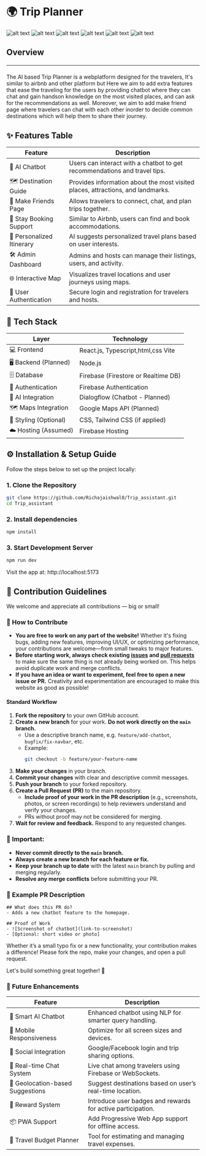 # 🌍 Trip Planner

![alt text](site_images_/image.png)
![alt text](site_images_/image-1.png)
![alt text](site_images_/image-2.png)
![alt text](site_images_/image-3.png)
![alt text](site_images_/image-4.png)
![alt text](site_images_/image-5.png)

## Overview <hr>

The AI based Trip Planner is a webplatform designed for the travelers, It's similar to airbnb and other platform but Here we aim to add extra features that ease the traveling for the users by providing chatbot where they can chat and gain handson knowledge on the most visited places, and can ask for the recommendations as well. Moreover, we aim to add make friend page where travelers can chat with each other inorder to decide common destinations which will help them to share their journey.

## ✨ Features Table

| Feature                   | Description                                                                     |
| ------------------------- | ------------------------------------------------------------------------------- |
| 🧠 AI Chatbot             | Users can interact with a chatbot to get recommendations and travel tips.       |
| 🗺️ Destination Guide      | Provides information about the most visited places, attractions, and landmarks. |
| 🤝 Make Friends Page      | Allows travelers to connect, chat, and plan trips together.                     |
| 🏨 Stay Booking Support   | Similar to Airbnb, users can find and book accommodations.                      |
| 📍 Personalized Itinerary | AI suggests personalized travel plans based on user interests.                  |
| 🛠️ Admin Dashboard        | Admins and hosts can manage their listings, users, and activity.                |
| 🌐 Interactive Map        | Visualizes travel locations and user journeys using maps.                       |
| 🔐 User Authentication    | Secure login and registration for travelers and hosts.                          |

## 🧰 Tech Stack

| Layer                 | Technology                          |
| --------------------- | ----------------------------------- |
| 💻 Frontend           | React.js, Typescript,html,css Vite  |
| 🖥️ Backend (Planned)  | Node.js                             |
| 🗄️ Database           | Firebase (Firestore or Realtime DB) |
| 🔐 Authentication     | Firebase Authentication             |
| 🧠 AI Integration     | Dialogflow (Chatbot - Planned)      |
| 🗺️ Maps Integration   | Google Maps API (Planned)           |
| 🎨 Styling (Optional) | CSS, Tailwind CSS (if applied)      |
| ☁️ Hosting (Assumed)  | Firebase Hosting                    |

## ⚙️ Installation & Setup Guide

Follow the steps below to set up the project locally:

### 1. Clone the Repository

```bash
git clone https://github.com/Richajaishwal0/Trip_assistant.git
cd Trip_assistant
```

### 2. Install dependencies

```bash
npm install
```

### 3. Start Development Server

```bash
npm run dev
```

Visit the app at: http://localhost:5173

## 📌 Contribution Guidelines

We welcome and appreciate all contributions — big or small!

### 🚦 How to Contribute

- **You are free to work on any part of the website!** Whether it's fixing bugs, adding new features, improving UI/UX, or optimizing performance, your contributions are welcome—from small tweaks to major features.
- **Before starting work, always check existing [issues](https://github.com/Richajaishwal0/Trip_assistant/issues) and [pull requests](https://github.com/Richajaishwal0/Trip_assistant/pulls)** to make sure the same thing is not already being worked on. This helps avoid duplicate work and merge conflicts.
- **If you have an idea or want to experiment, feel free to open a new issue or PR.** Creativity and experimentation are encouraged to make this website as good as possible!

#### Standard Workflow
1. **Fork the repository** to your own GitHub account.
2. **Create a new branch** for your work. **Do not work directly on the `main` branch.**
   - Use a descriptive branch name, e.g. `feature/add-chatbot`, `bugfix/fix-navbar`, etc.
   - Example:
     ```bash
     git checkout -b feature/your-feature-name
     ```
3. **Make your changes** in your branch.
4. **Commit your changes** with clear and descriptive commit messages.
5. **Push your branch** to your forked repository.
6. **Create a Pull Request (PR)** to the main repository.
   - **Include proof of your work in the PR description** (e.g., screenshots, photos, or screen recordings) to help reviewers understand and verify your changes.
   - PRs without proof may not be considered for merging.
7. **Wait for review and feedback.** Respond to any requested changes.

### 🚨 Important:
- **Never commit directly to the `main` branch.**
- **Always create a new branch for each feature or fix.**
- **Keep your branch up to date** with the latest `main` branch by pulling and merging regularly.
- **Resolve any merge conflicts** before submitting your PR.

### 📝 Example PR Description
```
## What does this PR do?
- Adds a new chatbot feature to the homepage.

## Proof of Work
- ![Screenshot of chatbot](link-to-screenshot)
- [Optional: short video or photo]
```

Whether it’s a small typo fix or a new functionality, your contribution makes a difference! Please fork the repo, make your changes, and open a pull request.

Let's build something great together! 🚀

### 🚀 Future Enhancements

| Feature                          | Description                                                 |
| -------------------------------- | ----------------------------------------------------------- |
| 🧠 Smart AI Chatbot              | Enhanced chatbot using NLP for smarter query handling.      |
| 📱 Mobile Responsiveness         | Optimize for all screen sizes and devices.                  |
| 🤝 Social Integration            | Google/Facebook login and trip sharing options.             |
| 💬 Real-time Chat System         | Live chat among travelers using Firebase or WebSockets.     |
| 📍 Geolocation-based Suggestions | Suggest destinations based on user’s real-time location.    |
| 🏅 Reward System                 | Introduce user badges and rewards for active participation. |
| 📦 PWA Support                   | Add Progressive Web App support for offline access.         |
| 🧳 Travel Budget Planner         | Tool for estimating and managing travel expenses.           |
